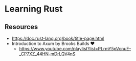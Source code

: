 # Learning Rust

## Resources
 - https://doc.rust-lang.org/book/title-page.html
 - Introduction to Axum by Brooks Builds ❤️
   - https://www.youtube.com/playlist?list=PLrmY5pVcnuE-_CP7XZ_44HN-mDrLQV4nS

